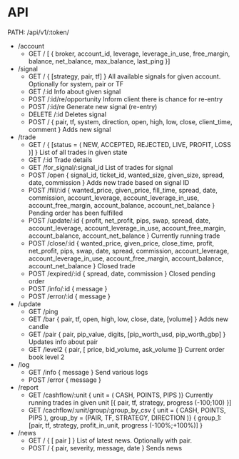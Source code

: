 API
===

PATH: /api/v1/:token/

- /account
	- GET /
		[ { broker, account_id, leverage, leverage_in_use, free_margin, balance, net_balance, max_balance, last_ping }]
- /signal
	- GET / { [strategy, pair, tf] }
		All available signals for given account. Optionally for system, pair or TF
	- GET /:id
		Info about given signal
	- POST /:id/re/opportunity
		Inform client there is chance for re-entry
	- POST /:id/re
		Generate new signal (re-entry)
	- DELETE /:id
		Deletes signal
	- POST / { pair, tf, system, direction, open, high, low, close, client_time, comment }
		Adds new signal
- /trade
	- GET / { [status = ( NEW, ACCEPTED, REJECTED, LIVE, PROFIT, LOSS )] }
		List of all trades in given state
	- GET /:id
		Trade details
	- GET /for_signal/:signal_id
		List of trades for signal
	- POST /open { signal_id, ticket_id, wanted_size, given_size, spread, date, commission }
		Adds new trade based on signal ID
	- POST /fill/:id { wanted_price, given_price, fill_time, spread, date, commission, account_leverage, account_leverage_in_use, account_free_margin, account_balance, account_net_balance }
		Pending order has been fulfilled
	- POST /update/:id { profit, net_profit, pips, swap, spread, date, account_leverage, account_leverage_in_use, account_free_margin, account_balance, account_net_balance }
		Currently running trade
	- POST /close/:id { wanted_price, given_price, close_time, profit, net_profit, pips, swap, date, spread, commission, account_leverage, account_leverage_in_use, account_free_margin, account_balance, account_net_balance }
		Closed trade
	- POST /expired/:id { spread, date, commission }
		Closed pending order
	- POST /info/:id { message }
	- POST /error/:id { message }
- /update
	- GET /ping
	- GET /bar { pair, tf, open, high, low, close, date, [volume] }
		Adds new candle
	- GET /pair { pair, pip_value, digits, [pip_worth_usd, pip_worth_gbp] }
		Updates info about pair
	- GET /level2 { pair, [ price, bid_volume, ask_volume ]}
		Current order book level 2
- /log
	- GET /info { message }
		Send various logs
	- POST /error { message }
- /report
	- GET /cashflow/:unit { unit = ( CASH, POINTS, PIPS )}
	    Currently running trades in given unit
		[{ pair, tf, strategy, progress (-100;100) }]
	- GET /cachflow/:unit/group/:group_by_csv { unit = ( CASH, POINTS, PIPS ), group_by = (PAIR, TF, STRATEGY, DIRECTION )}
		{ group_1: [pair, tf, strategy, profit_in_unit, progress (-100%;+100%)] }
- /news
	- GET / { [ pair ] }
		List of latest news. Optionally with pair.
	- POST / { pair, severity, message, date }
		Sends news